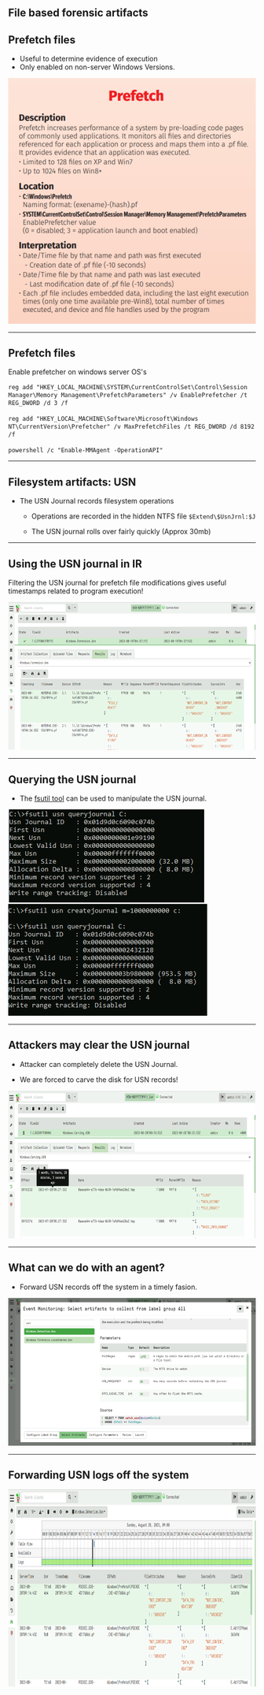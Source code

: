 <!-- .slide: class="content" -->

## File based forensic artifacts

<div class="container">
<div class="col">

## Prefetch files

* Useful to determine evidence of execution
* Only enabled on non-server Windows Versions.

</div>
<div class="col">

<img src="prefetch.png">

</div>

---

<!-- .slide: class="content" -->

## Prefetch files

Enable prefetcher on windows server OS's

```text
reg add "HKEY_LOCAL_MACHINE\SYSTEM\CurrentControlSet\Control\Session Manager\Memory Management\PrefetchParameters" /v EnablePrefetcher /t REG_DWORD /d 3 /f

reg add "HKEY_LOCAL_MACHINE\Software\Microsoft\Windows NT\CurrentVersion\Prefetcher" /v MaxPrefetchFiles /t REG_DWORD /d 8192 /f

powershell /c "Enable-MMAgent -OperationAPI"
```

---

<!-- .slide: class="content" -->

## Filesystem artifacts: USN

* The USN Journal records filesystem operations

   * Operations are recorded in the hidden NTFS file `$Extend\$UsnJrnl:$J`

   * The USN journal rolls over fairly quickly (Approx 30mb)

---

<!-- .slide: class="content" -->

## Using the USN journal in IR

Filtering the USN journal for prefetch file modifications gives
useful timestamps related to program execution!

<img src="usn_filter_for_pf.png" style="height: 300px;">

---

<!-- .slide: class="content" -->

## Querying the USN journal

* The [fsutil tool](https://learn.microsoft.com/en-us/windows-server/administration/windows-commands/fsutil-usn) can be used to manipulate the USN journal.

<div class="container">
<div class="col">

<img src="usn_info.png">

</div>
<div class="col">

<img src="usn_increase.png">

</div>

---

<!-- .slide: class="content" -->

## Attackers may clear the USN journal

* Attacker can completely delete the USN Journal.

* We are forced to carve the disk for USN records!

<img src="carving_usn.png" style="height: 300px;">

---

<!-- .slide: class="content" -->

## What can we do with an agent?

* Forward USN records off the system in a timely fasion.

<img src="forwarding_usn.png" style="height: 300px;">

---

<!-- .slide: class="content" -->

## Forwarding USN logs off the system

<img src="forwarding_usn_prefetch.png" style="height: 400px;">
